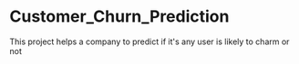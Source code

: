 # Customer_Churn_Prediction
This project helps a company to predict if it's any user is likely to charm or not
